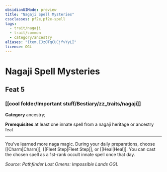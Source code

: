 ```yaml
---
obsidianUIMode: preview
title: "Nagaji Spell Mysteries"
cssclasses: pf2e,pf2e-spell
tags:
  - trait/nagaji
  - trait/common
  - category/ancestry
aliases: "Item.IJzOTqCUCjfvYyLI"
license: OGL
---
```

# Nagaji Spell Mysteries
## Feat 5
### [[cool folder/Important stuff/Bestiary/zz_traits/nagaji]]

**Category** ancestry; 



**Prerequisites** at least one innate spell from a nagaji heritage or ancestry feat
* * *
You've learned more naga magic. During your daily preparations, choose [[Charm|Charm]], [[Fleet Step|Fleet Step]], or [[Heal|Heal]]. You can cast the chosen spell as a 1st-rank occult innate spell once that day.

*Source: Pathfinder Lost Omens: Impossible Lands*
*OGL*